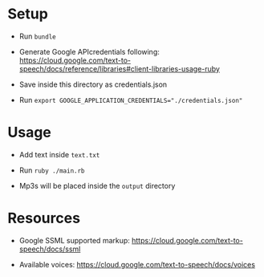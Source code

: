 # Setup

- Run `bundle`

- Generate Google APIcredentials following: https://cloud.google.com/text-to-speech/docs/reference/libraries#client-libraries-usage-ruby

- Save inside this directory as credentials.json

- Run `export GOOGLE_APPLICATION_CREDENTIALS="./credentials.json"`


# Usage

- Add text inside `text.txt`

- Run `ruby ./main.rb`

- Mp3s will be placed inside the `output` directory


# Resources

- Google SSML supported markup: https://cloud.google.com/text-to-speech/docs/ssml

- Available voices: https://cloud.google.com/text-to-speech/docs/voices
